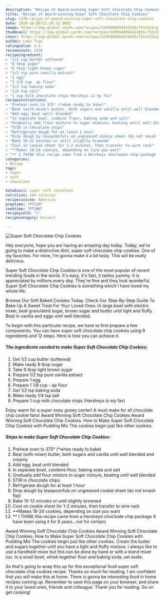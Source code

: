 ```yaml
---
description: "Recipe of Award-winning Super Soft Chocolate Chip Cookies"
title: "Recipe of Award-winning Super Soft Chocolate Chip Cookies"
slug: 1370-recipe-of-award-winning-super-soft-chocolate-chip-cookies
date: 2020-10-08T11:30:33.960Z
image: https://img-global.cpcdn.com/recipes/5295686094422016/751x532cq70/super-soft-chocolate-chip-cookies-recipe-main-photo.jpg
thumbnail: https://img-global.cpcdn.com/recipes/5295686094422016/751x532cq70/super-soft-chocolate-chip-cookies-recipe-main-photo.jpg
cover: https://img-global.cpcdn.com/recipes/5295686094422016/751x532cq70/super-soft-chocolate-chip-cookies-recipe-main-photo.jpg
author: Leon Tran
ratingvalue: 4.5
reviewcount: 1226
recipeingredient:
- "1/2 cup butter softened"
- "6 tbsp sugar"
- "6 tbsp light brown sugar"
- "1/2 tsp pure vanilla extract"
- "1 egg"
- "1 1/8 cup  ap flour"
- "1/2 tsp baking soda"
- "1/4 tsp salt"
- "1 cup milk chocolate chips Hersheys is my fav"
recipeinstructions:
- "Preheat oven to 375° (*when ready to bake)"
- "Beat (with mixer) butter, both sugars and vanilla until well blended and creamy"
- "Add egg; beat until blended"
- "In separate bowl, combine flour, baking soda and salt"
- "Gradually add flour mixture to sugar mixture, beating until well blended"
- "STIR in chocolate chips"
- "Refrigerate dough for at least 1 hour"
- "Drop dough by teaspoonfuls on ungreased cookie sheet (do not smash flat)"
- "Bake 10-12 minutes or until slightly browned"
- "Cool on cookie sheet for 1-2 minutes, then transfer to wire rack"
- "**Makes 18-24 cookies, depending on size you want"
- "** I THINK this recipe came from a Hersheys chocloate chip package (I have been using it for 8 years...not for certain)"
categories:
- Recipe
tags:
- super
- soft
- chocolate

katakunci: super soft chocolate 
nutrition: 144 calories
recipecuisine: American
preptime: "PT21M"
cooktime: "PT38M"
recipeyield: "1"
recipecategory: Dessert

---
```



![Super Soft Chocolate Chip Cookies](https://img-global.cpcdn.com/recipes/5295686094422016/751x532cq70/super-soft-chocolate-chip-cookies-recipe-main-photo.jpg)

Hey everyone, hope you are having an amazing day today. Today, we're going to make a distinctive dish, super soft chocolate chip cookies. One of my favorites. For mine, I'm gonna make it a bit tasty. This will be really delicious.

Super Soft Chocolate Chip Cookies is one of the most popular of recent trending foods in the world. It's easy, it's fast, it tastes yummy. It is appreciated by millions every day. They're fine and they look wonderful. Super Soft Chocolate Chip Cookies is something which I have loved my whole life.

Browse Our Soft Baked Cookies Today. Check Our Step-By-Step Guide To Bake Up A Sweet Treat For Your Loved Ones. In large bowl with electric mixer, beat granulated sugar, brown sugar and butter until light and fluffy. Beat in vanilla and eggs until well blended.


To begin with this particular recipe, we have to first prepare a few components. You can have super soft chocolate chip cookies using 9 ingredients and 12 steps. Here is how you can achieve it.

<!--inarticleads1-->

##### The ingredients needed to make Super Soft Chocolate Chip Cookies:

1. Get 1/2 cup butter (softened)
1. Make ready 6 tbsp sugar
1. Take 6 tbsp light brown sugar
1. Prepare 1/2 tsp pure vanilla extract
1. Prepare 1 egg
1. Prepare 1 1/8 cup - ap flour
1. Get 1/2 tsp baking soda
1. Make ready 1/4 tsp salt
1. Prepare 1 cup milk chocolate chips (Hersheys is my fav)


Enjoy warm for a super ooey gooey center! A must make for all chocolate chip cookie fans! Award Winning Soft Chocolate Chip Cookies Award Winning Soft Chocolate Chip Cookies. How to Make Super Soft Chocolate Chip Cookies with Pudding Mix The cookies begin just like other cookies. 

<!--inarticleads2-->

##### Steps to make Super Soft Chocolate Chip Cookies:

1. Preheat oven to 375° (*when ready to bake)
1. Beat (with mixer) butter, both sugars and vanilla until well blended and creamy
1. Add egg; beat until blended
1. In separate bowl, combine flour, baking soda and salt
1. Gradually add flour mixture to sugar mixture, beating until well blended
1. STIR in chocolate chips
1. Refrigerate dough for at least 1 hour
1. Drop dough by teaspoonfuls on ungreased cookie sheet (do not smash flat)
1. Bake 10-12 minutes or until slightly browned
1. Cool on cookie sheet for 1-2 minutes, then transfer to wire rack
1. **Makes 18-24 cookies, depending on size you want
1. ** I THINK this recipe came from a Hersheys chocloate chip package (I have been using it for 8 years...not for certain)


Award Winning Soft Chocolate Chip Cookies Award Winning Soft Chocolate Chip Cookies. How to Make Super Soft Chocolate Chip Cookies with Pudding Mix The cookies begin just like other cookies. Cream the butter and sugars together until you have a light and fluffy mixture. I always like to use a handheld mixer but this can be done by hand or with a stand mixer too. In a small bowl, whisk together flour and baking soda; set aside. 

So that's going to wrap this up for this exceptional food super soft chocolate chip cookies recipe. Thanks so much for reading. I am confident that you will make this at home. There is gonna be interesting food in home recipes coming up. Remember to save this page on your browser, and share it to your loved ones, friends and colleague. Thank you for reading. Go on get cooking!
